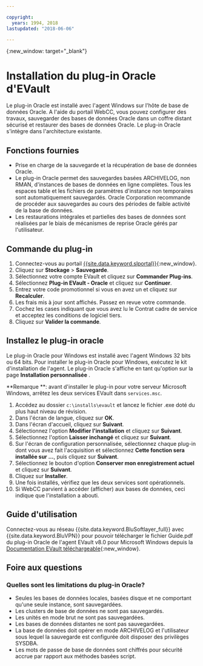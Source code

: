 ```yaml
---

copyright:
  years: 1994, 2018
lastupdated: "2018-06-06"

---
```

{:new_window: target="_blank"}

# Installation du plug-in Oracle d'EVault

Le plug-in Oracle est installé avec l'agent Windows sur l'hôte de base de données Oracle. A l'aide du portail WebCC, vous pouvez configurer des travaux, sauvegarder des bases de données Oracle dans un coffre distant sécurisé et restaurer des bases de données Oracle. Le plug-in Oracle s'intègre dans l'architecture existante.

## Fonctions fournies

- Prise en charge de la sauvegarde et la récupération de base de données Oracle.
- Le plug-in Oracle permet des sauvegardes basées ARCHIVELOG, non RMAN, d'instances de bases de données en ligne complètes. Tous les espaces table et les fichiers de paramètres d'instance non temporaires sont automatiquement sauvegardés. Oracle Corporation recommande de procéder aux sauvegardes au cours des périodes de faible activité de la base de données.
- Les restaurations intégrales et partielles des bases de données sont réalisées par le biais de mécanismes de reprise Oracle gérés par l'utilisateur.

## Commande du plug-in

1. Connectez-vous au portail [{{site.data.keyword.slportal}}](https://control.softlayer.com/){:new_window}.
2. Cliquez sur **Stockage** > **Sauvegarde**.
3. Sélectionnez votre compte EVault et cliquez sur **Commander Plug-ins**.
4. Sélectionnez **Plug-in EVault - Oracle** et cliquez sur **Continuer**.
5. Entrez votre code promotionnel si vous en avez un et cliquez sur **Recalculer**.
6. Les frais mis à jour sont affichés. Passez en revue votre commande. 
7. Cochez les cases indiquant que vous avez lu le Contrat cadre de service et acceptez les conditions de logiciel tiers. 
8. Cliquez sur **Valider la commande**.

## Installez le plug-in oracle

Le plug-in Oracle pour Windows est installé avec l'agent Windows 32 bits ou 64 bits. Pour installer le plug-in Oracle pour Windows, exécutez le kit d'installation de l'agent. Le plug-in Oracle s'affiche en tant qu'option sur la page **Installation personnalisée** .

**Remarque **: avant d'installer le plug-in pour votre serveur Microsoft Windows, arrêtez les deux services EVault dans `services.msc`.  

1. Accédez au dossier `c:\installs\evault` et lancez le fichier .exe doté du plus haut niveau de révision.
2. Dans l'écran de langue, cliquez sur **OK**.
3. Dans l'écran d'accueil, cliquez sur **Suivant**.
4. Sélectionnez l'option **Modifier l'installation** et cliquez sur **Suivant**.
5. Sélectionnez l'option **Laisser inchangé** et cliquez sur **Suivant**.
6. Sur l'écran de configuration personnalisée, sélectionnez chaque plug-in dont vous avez fait l'acquisition et sélectionnez **Cette fonction sera installée sur ...**, puis cliquez sur **Suivant**.
7. Sélectionnez le bouton d'option **Conserver mon enregistrement actuel** et cliquez sur **Suivant**.
8. Cliquez sur **Installer**.
9. Une fois installés, vérifiez que les deux services sont opérationnels.
10. Si WebCC parvient à accéder (afficher) aux bases de données, ceci indique que l'installation a abouti. 

## Guide d'utilisation

Connectez-vous au réseau {{site.data.keyword.BluSoftlayer_full}} avec {{site.data.keyword.BluVPN}} pour pouvoir télécharger le fichier Guide.pdf du plug-in Oracle de l'agent EVault v8.0 pour Microsoft Windows depuis la [Documentation EVault téléchargeable](http://downloads.service.softlayer.com/evault/Documentation/){:new_window}.

## Foire aux questions

### Quelles sont les limitations du plug-in Oracle?
- Seules les bases de données locales, basées disque et ne comportant qu'une seule instance, sont sauvegardées.
- Les clusters de base de données ne sont pas sauvegardés.
- Les unités en mode brut ne sont pas sauvegardées.
- Les bases de données distantes ne sont pas sauvegardées.
- La base de données doit opérer en mode ARCHIVELOG et l'utilisateur sous lequel la sauvegarde est configurée doit disposer des privilèges SYSDBA.
- Les mots de passe de base de données sont chiffrés pour sécurité accrue par rapport aux méthodes basées script.
